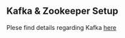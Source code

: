 ## Kafka & Zookeeper Setup

Plese find details regarding Kafka [here](https://excalidraw.com/#json=NkN5DqnoqurnW3XFII-IL,308VwQBr6n7yJpjEUVLu9g)
